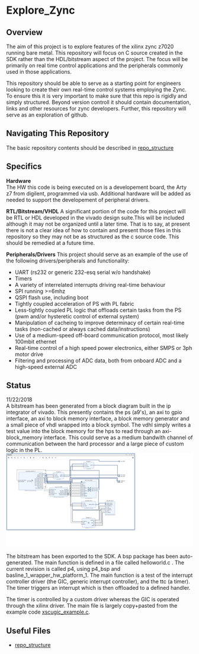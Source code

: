 # Explore_Zync
## Overview    
The aim of this project is to explore features of the xilinx zync z7020 running bare metal. This repository will focus on C source created in the SDK rather than the HDL/bitstream aspect of the project. 
The focus will be primarily on real time control applications and the peripherals commonly used in those applications. 

This repository should be able to serve as a starting point for engineers looking to create their own real-time control systems employing the Zync. To ensure this it is very important to make sure that this repo is rigidly and simply structured. Beyond version controll it should contain documentation, links and other resources for zync developers.
Further, this repository will serve as an exploration of github.

## Navigating This Repository  
The basic repository contents should be described in [repo_structure](
        https://github.com/Sumatt92/zynq_power_control_1/blob/master_v2/repository_structure.md
      )

## Specifics
**Hardware**  
The HW this code is being executed on is a developement board, the Arty z7 from digilent, programmed via usb.
Additional hardware will be added as needed to support the developement of peripheral drivers.

**RTL/Bitstream/VHDL**
A significant portion of the code for this project will be RTL or HDL developed in the vivado design suite.This will be included although
it may not be organized until a later time. That is to say, at present there is not a clear idea of how to contain and present those files
in this repository so they may not be as structured as the c source code. This should be remedied at a future time.  

**Peripherals/Drivers**
This project should serve as an example of the use of the following drivers/peripherals and functionality:
*  UART (rs232 or generic 232-esq serial w/o handshake)
*  Timers
*  A variety of interrelated interrupts driving real-time behaviour 
*  SPI running >=6mhz
*  QSPI flash use, including boot
*  Tightly coupled acceleration of PS with PL fabric
*  Less-tightly coupled PL logic that offloads certain tasks from the PS (pwm and/or hysteretic control of external system)
*  Manipulation of cacheing to improve determinacy of certain real-time tasks (non-cached or always cached data/instructions)
*  Use of a medium-speed off-board communication protocol, most likely 100mbit ethernet
*  Real-time control of a high speed power electronics, either SMPS or 3ph motor drive
*  Filtering and processing of ADC data, both from onboard ADC and a high-speed external ADC

## Status
11/22/2018  
A bitstream has been generated from a block diagram built in the ip integrator of vivado. This presently contains the ps (a9's), an axi to gpio interface, an axi to block memory interface, a block memory generator and a small piece of vhdl wrapped into a block symbol. The vdhl simply writes a test value into the block memory for the hps to read through an axi-block_memory interface. This could serve as a medium bandwith channel of communication between the hard processor and a large piece of custom logic in the PL. 
![block diagram](https://github.com/Sumatt92/Zynq_RT_Baremetal/blob/master_v2/block_1.jpg)

The bitstream has been exported to the SDK. A bsp package has been auto-generated. The main function is defined in a file called helloworld.c . The current revision is called p4, using p4_bsp and basline_1_wrapper_hw_platform_1. The main function is a test of the interrupt controller driver (the GIC, generic interrupt controller), and the ttc (a timer). The timer triggers an interrupt which is then offloaded to a defined handler. 

The timer is controlled by a custom driver whereas the GIC is operated through the xilinx driver. The main file is largely copy+pasted from the example code [xscugic_example.c](https://github.com/Xilinx/embeddedsw/blob/master/XilinxProcessorIPLib/drivers/scugic/examples/xscugic_example.c).


## Useful Files
  * [repo_structure](
        https://github.com/Sumatt92/zynq_power_control_1/blob/master_v2/repository_structure.md
      )

